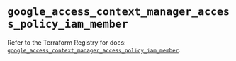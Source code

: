 # `google_access_context_manager_access_policy_iam_member`

Refer to the Terraform Registry for docs: [`google_access_context_manager_access_policy_iam_member`](https://registry.terraform.io/providers/hashicorp/google-beta/6.3.0/docs/resources/google_access_context_manager_access_policy_iam_member).
